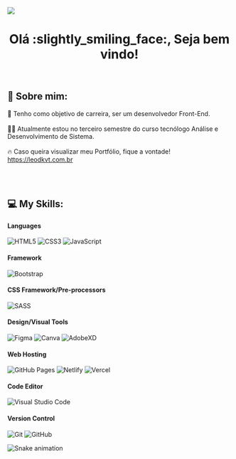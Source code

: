 <!--Visualização de perfil-->

[![](https://visitcount.itsvg.in/api?id=LeoDKVT&label=Profile%20Views&color=12&icon=5&pretty=true)](https://visitcount.itsvg.in)
<h1 align="center"> Olá :slightly_smiling_face:, Seja bem vindo!  </br> 
</h1>
<p align="center">
<a href="https://api.whatsapp.com/send?phone=5511939275748" target="_blank"><img alt="" src="https://img.shields.io/badge/Whatsapp-000?logo=Whatsapp&logoColor=63084D&style=for-the-badge" style="vertical-align:center" /></a>
<a href="https://www.leodkvt.com.br/" target="_blank"><img alt="" src="https://img.shields.io/badge/portfolio-000?logo=portfolio&logoColor=63084D&style=for-the-badge" style="vertical-align:center" /></a>
<a href="https://www.linkedin.com/in/jose-leonardo-dev-front-end/" target="_blank"><img alt="" src="https://img.shields.io/badge/LinkedIn-000?logo=linkedin&logoColor=63084D&style=for-the-badge" style="vertical-align:center" /></a>
  
</p>

## 💫 Sobre mim:

:rocket: Tenho como objetivo de carreira, ser um desenvolvedor Front-End.  <br><br>
:man_technologist: Atualmente estou no terceiro semestre do curso tecnólogo Análise e Desenvolvimento de Sistema. <br><br>
:fire: Caso queira visualizar meu Portfólio, fique a vontade! https://leodkvt.com.br

<br>
<br>

## 💻 My Skills:

#### Languages
![HTML5](https://img.shields.io/badge/-HTML5-000?style=for-the-badge&logo=html5)
![CSS3](https://img.shields.io/badge/-CSS3-000?style=for-the-badge&logo=css3)
![JavaScript](https://img.shields.io/badge/-JavaScript-000?style=for-the-badge&logo=javascript)

#### Framework
![Bootstrap](https://img.shields.io/badge/-Bootstrap-000?style=for-the-badge&logo=bootstrap)

#### CSS Framework/Pre-processors
![SASS](https://img.shields.io/badge/-SASS-000?style=for-the-badge&logo=sass)

#### Design/Visual Tools
![Figma](https://img.shields.io/badge/-Figma-000?style=for-the-badge&logo=figma)
![Canva](https://img.shields.io/badge/-Canva-000?style=for-the-badge&logo=canva)
![AdobeXD](https://img.shields.io/badge/-Adobe-000?style=for-the-badge&logo=adobexd)

#### Web Hosting
![GitHub Pages](https://img.shields.io/badge/-GitHub%20Pages-000?style=for-the-badge&logo=github)
![Netlify](https://img.shields.io/badge/-Netlify-000?style=for-the-badge&logo=netlify)
![Vercel](https://img.shields.io/badge/-Vercel-000?style=for-the-badge&logo=vercel)

#### Code Editor
![Visual Studio Code](https://img.shields.io/badge/-Vscode-000?style=for-the-badge&logo=visual-studio-code)

#### Version Control
![Git](https://img.shields.io/badge/-Git-000?style=for-the-badge&logo=git)
![GitHub](https://img.shields.io/badge/-GitHub-000?style=for-the-badge&logo=github)

<!--pac-man-do-github-->
![Snake animation](https://github.com/betopinheiro1005/betopinheiro1005/blob/output/github-contribution-grid-snake.svg)
